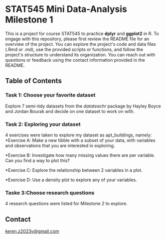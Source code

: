 # STAT545 Mini Data-Analysis Milestone 1

This is a project for course STAT545 to practice **dplyr** and **ggplot2** in R. To engage with this repository, please first review the README file for an overview of the project. You can explore the project's code and data files (.Rmd or .md), use the provided scripts or functions, and follow the project's structure to understand its organization. You can reach out with questions or feedback using the contact information provided in the README.

## Table of Contents
### Task 1: Choose your favorite dataset

Explore 7 semi-tidy datasets from the *datateachr* package by Hayley Boyce and Jordan Bourak and decide on one dataset to work on with.

### Task 2: Exploring your dataset

4 exercises were taken to explore my dataset as apt_buildings, namely:
*Exercise A: Make a new tibble with a subset of your data, with variables and observations that you are interested in exploring.

*Exercise B: Investigate how many missing values there are per variable. Can you find a way to plot this?

*Exercise C: Explore the relationship between 2 variables in a plot.

*Exercise D: Use a density plot to explore any of your variables.

### Taske 3:Choose research questions

4 research questions were listed for Milestone 2 to explore.

## Contact
keren.z2023v@gmail.com
